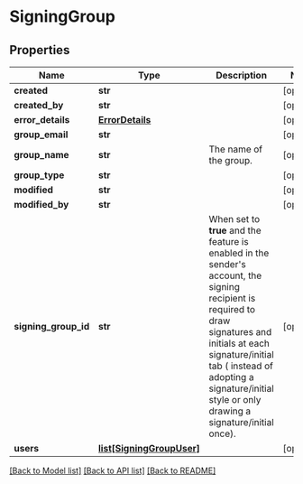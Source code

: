 # SigningGroup

## Properties
Name | Type | Description | Notes
------------ | ------------- | ------------- | -------------
**created** | **str** |  | [optional] 
**created_by** | **str** |  | [optional] 
**error_details** | [**ErrorDetails**](ErrorDetails.md) |  | [optional] 
**group_email** | **str** |  | [optional] 
**group_name** | **str** | The name of the group. | [optional] 
**group_type** | **str** |  | [optional] 
**modified** | **str** |  | [optional] 
**modified_by** | **str** |  | [optional] 
**signing_group_id** | **str** | When set to **true** and the feature is enabled in the sender&#39;s account, the signing recipient is required to draw signatures and initials at each signature/initial tab ( instead of adopting a signature/initial style or only drawing a signature/initial once). | [optional] 
**users** | [**list[SigningGroupUser]**](SigningGroupUser.md) |  | [optional] 

[[Back to Model list]](../README.md#documentation-for-models) [[Back to API list]](../README.md#documentation-for-api-endpoints) [[Back to README]](../README.md)


